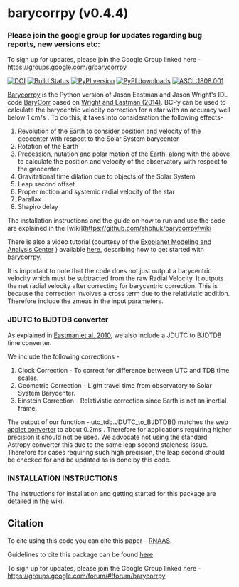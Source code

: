 # barycorrpy (v0.4.4)

### Please join the google group for updates regarding bug reports, new versions etc:
To sign up for updates, please join the Google Group linked here -
https://groups.google.com/g/barycorrpy

[![DOI](https://zenodo.org/badge/DOI/10.5281/zenodo.1115856.svg)](https://doi.org/10.5281/zenodo.1115856)
[![Build Status](https://travis-ci.com/shbhuk/barycorrpy.svg?branch=master)](https://travis-ci.com/shbhuk/barycorrpy)
[![PyPI version](https://badge.fury.io/py/barycorrpy.svg)](https://badge.fury.io/py/barycorrpy)
[![PyPI downloads](https://img.shields.io/pypi/dm/barycorrpy.svg)](https://pypistats.org/packages/barycorrpy)
[![ASCL:1808.001](https://img.shields.io/badge/ascl-1808.001-blue.svg?colorB=262255)](http://ascl.net/1808.001)

[Barycorrpy](http://iopscience.iop.org/article/10.3847/2515-5172/aaa4b7) is the Python version of Jason Eastman and Jason Wright's IDL code [BaryCorr](http://astroutils.astronomy.ohio-state.edu/exofast/pro/exofast/bary/zbarycorr.pro) based on [Wright and Eastman (2014)](https://arxiv.org/pdf/1409.4774.pdf). BCPy can be used to calculate the barycentric velocity correction for a star with an accuracy well below 1 cm/s .
To do this, it takes into consideration the following effects-

1. Revolution of the Earth to consider position and velocity of the geocenter with respect to the Solar System barycenter
2. Rotation of the Earth
3. Precession, nutation and polar motion of the Earth, along with the above to calculate the position and velocity of the observatory with respect to the geocenter
4. Gravitational time dilation due to objects of the Solar System
5. Leap second offset
6. Proper motion and systemic radial velocity of the star
7. Parallax
8. Shapiro delay



The installation instructions and the guide on how to run and use the code are explained in the [wiki](https://github.com/shbhuk/barycorrpy/wiki

There is also a video tutorial (courtesy of the [Exoplanet Modeling and Analysis Center](https://emac.gsfc.nasa.gov/) ) available [here](https://www.youtube.com/watch?v=5SqmL6TdJjs), describing how to get started with barycorrpy.

It is important to note that the code does not just output a barycentric velocity which must be subtracted from the raw Radial Velocity. It outputs the net radial velocity after correcting for barycentric correction. This is because the correction involves a cross term due to the relativistic addition. Therefore include the zmeas in the input parameters.



### JDUTC to BJDTDB converter
As explained in [Eastman et al. 2010](http://adsabs.harvard.edu/abs/2010PASP..122..935E), we also include a JDUTC to BJDTDB time converter.

We include the following corrections -

1. Clock Correction - To correct for difference between UTC and TDB time scales.
2. Geometric Correction - Light travel time from observatory to Solar System Barycenter.
3. Einstein Correction - Relativistic correction since Earth is not an inertial frame.

The output of our function - utc_tdb.JDUTC_to_BJDTDB() matches the [web applet converter](http://astroutils.astronomy.ohio-state.edu/time/utc2bjd.html) to about 0.2ms . Therefore for applications requiring higher precision it should not be used.
We advocate not using the standard Astropy converter this due to the same leap second staleness issue. Therefore for cases requiring such high precision, the leap second should be checked for and be updated as is done by this code.


### INSTALLATION INSTRUCTIONS

The instructions for installation and getting started for this package are detailed in the [wiki](https://github.com/shbhuk/barycorrpy/wiki).

## Citation
To cite using this code you can cite this paper - [RNAAS](http://iopscience.iop.org/article/10.3847/2515-5172/aaa4b7).

Guidelines to cite this package can be found [here](https://github.com/AASJournals/Tutorials/blob/master/Repositories/CitingRepositories.md).

To sign up for updates, please join the Google Group linked here -
https://groups.google.com/forum/#!forum/barycorrpy
